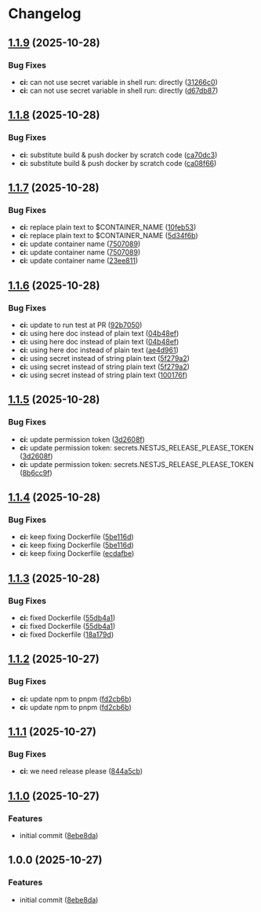 # Changelog

## [1.1.9](https://github.com/anhntinterview/nest-boilerplate-251027/compare/v1.1.8...v1.1.9) (2025-10-28)


### Bug Fixes

* **ci:** can not use secret variable in shell run: directly ([31266c0](https://github.com/anhntinterview/nest-boilerplate-251027/commit/31266c065a52ad020003003cbb763b181144b2cb))
* **ci:** can not use secret variable in shell run: directly ([d67db87](https://github.com/anhntinterview/nest-boilerplate-251027/commit/d67db87d90c4e0e5163fd0fea365e08877df291e))

## [1.1.8](https://github.com/anhntinterview/nest-boilerplate-251027/compare/v1.1.7...v1.1.8) (2025-10-28)


### Bug Fixes

* **ci:** substitute build & push docker by scratch code ([ca70dc3](https://github.com/anhntinterview/nest-boilerplate-251027/commit/ca70dc33cf4743eb5c5595a048ab5037a4e57d6a))
* **ci:** substitute build & push docker by scratch code ([ca08f66](https://github.com/anhntinterview/nest-boilerplate-251027/commit/ca08f664f6486e854619d7e7d641eefd0afa55e5))

## [1.1.7](https://github.com/anhntinterview/nest-boilerplate-251027/compare/v1.1.6...v1.1.7) (2025-10-28)


### Bug Fixes

* **ci:** replace plain text to $CONTAINER_NAME ([10feb53](https://github.com/anhntinterview/nest-boilerplate-251027/commit/10feb53e6e0f5a85f294609115127183908c6d3b))
* **ci:** replace plain text to $CONTAINER_NAME ([5d34f6b](https://github.com/anhntinterview/nest-boilerplate-251027/commit/5d34f6b4f4fcb22f3003e2bf484bca1edfc3c650))
* **ci:** update container name ([7507089](https://github.com/anhntinterview/nest-boilerplate-251027/commit/7507089781a6369173fcbf9cadd4007c1dccbcbd))
* **ci:** update container name ([7507089](https://github.com/anhntinterview/nest-boilerplate-251027/commit/7507089781a6369173fcbf9cadd4007c1dccbcbd))
* **ci:** update container name ([23ee811](https://github.com/anhntinterview/nest-boilerplate-251027/commit/23ee811a3ea0c06d0ac00a9587d7a98863eb8974))

## [1.1.6](https://github.com/anhntinterview/nest-boilerplate-251027/compare/v1.1.5...v1.1.6) (2025-10-28)


### Bug Fixes

* **ci:** update to run test at PR ([92b7050](https://github.com/anhntinterview/nest-boilerplate-251027/commit/92b7050f07092e26119b927893ba473ed4c4f1a9))
* **ci:** using here doc instead of plain text ([04b48ef](https://github.com/anhntinterview/nest-boilerplate-251027/commit/04b48ef1194c90eb1ef0262515d15be6d6778812))
* **ci:** using here doc instead of plain text ([04b48ef](https://github.com/anhntinterview/nest-boilerplate-251027/commit/04b48ef1194c90eb1ef0262515d15be6d6778812))
* **ci:** using here doc instead of plain text ([ae4d961](https://github.com/anhntinterview/nest-boilerplate-251027/commit/ae4d961c0f7cf1509bc5e42e1578825b0be61457))
* **ci:** using secret instead of string plain text ([5f279a2](https://github.com/anhntinterview/nest-boilerplate-251027/commit/5f279a2d5d3363a2ebcf2c894f42a93f9fb1ab5a))
* **ci:** using secret instead of string plain text ([5f279a2](https://github.com/anhntinterview/nest-boilerplate-251027/commit/5f279a2d5d3363a2ebcf2c894f42a93f9fb1ab5a))
* **ci:** using secret instead of string plain text ([100176f](https://github.com/anhntinterview/nest-boilerplate-251027/commit/100176f3c13c409a64a6bf839ca96b9fcfbd84e5))

## [1.1.5](https://github.com/anhntinterview/nest-boilerplate-251027/compare/v1.1.4...v1.1.5) (2025-10-28)


### Bug Fixes

* **ci:** update permission token ([3d2608f](https://github.com/anhntinterview/nest-boilerplate-251027/commit/3d2608ff010b4648f682665898a38c782a42e7bc))
* **ci:** update permission token: secrets.NESTJS_RELEASE_PLEASE_TOKEN ([3d2608f](https://github.com/anhntinterview/nest-boilerplate-251027/commit/3d2608ff010b4648f682665898a38c782a42e7bc))
* **ci:** update permission token: secrets.NESTJS_RELEASE_PLEASE_TOKEN ([8b6cc9f](https://github.com/anhntinterview/nest-boilerplate-251027/commit/8b6cc9f7d1ab4ce50a0263b07a6799055b509a96))

## [1.1.4](https://github.com/anhntinterview/nest-boilerplate-251027/compare/v1.1.3...v1.1.4) (2025-10-28)


### Bug Fixes

* **ci:** keep fixing Dockerfile ([5be116d](https://github.com/anhntinterview/nest-boilerplate-251027/commit/5be116d530d0abdf97681c3e28ab718dc2a02093))
* **ci:** keep fixing Dockerfile ([5be116d](https://github.com/anhntinterview/nest-boilerplate-251027/commit/5be116d530d0abdf97681c3e28ab718dc2a02093))
* **ci:** keep fixing Dockerfile ([ecdafbe](https://github.com/anhntinterview/nest-boilerplate-251027/commit/ecdafbe97e0e7a17757100c26bf5317a4d22a043))

## [1.1.3](https://github.com/anhntinterview/nest-boilerplate-251027/compare/v1.1.2...v1.1.3) (2025-10-28)


### Bug Fixes

* **ci:** fixed Dockerfile ([55db4a1](https://github.com/anhntinterview/nest-boilerplate-251027/commit/55db4a13186908095916ae298ffbf445ed909435))
* **ci:** fixed Dockerfile ([55db4a1](https://github.com/anhntinterview/nest-boilerplate-251027/commit/55db4a13186908095916ae298ffbf445ed909435))
* **ci:** fixed Dockerfile ([18a179d](https://github.com/anhntinterview/nest-boilerplate-251027/commit/18a179d6832c967f593ea0d42a59b625ce0441e0))

## [1.1.2](https://github.com/anhntinterview/nest-boilerplate-251027/compare/v1.1.1...v1.1.2) (2025-10-27)


### Bug Fixes

* **ci:** update npm to pnpm ([fd2cb6b](https://github.com/anhntinterview/nest-boilerplate-251027/commit/fd2cb6b68eb7be22f944e6b68f01010dd0d09c2c))
* **ci:** update npm to pnpm ([fd2cb6b](https://github.com/anhntinterview/nest-boilerplate-251027/commit/fd2cb6b68eb7be22f944e6b68f01010dd0d09c2c))

## [1.1.1](https://github.com/anhntinterview/nest-boilerplate-251027/compare/v1.1.0...v1.1.1) (2025-10-27)


### Bug Fixes

* **ci:** we need release please ([844a5cb](https://github.com/anhntinterview/nest-boilerplate-251027/commit/844a5cb09ac4b6157e4b52de584f200c247f5731))

## [1.1.0](https://github.com/anhntinterview/nest-boilerplate-251027/compare/v1.0.0...v1.1.0) (2025-10-27)


### Features

* initial commit ([8ebe8da](https://github.com/anhntinterview/nest-boilerplate-251027/commit/8ebe8da69c7493bbeb4081e20b3201c1e91232eb))

## 1.0.0 (2025-10-27)


### Features

* initial commit ([8ebe8da](https://github.com/anhntinterview/nest-boilerplate-251027/commit/8ebe8da69c7493bbeb4081e20b3201c1e91232eb))
